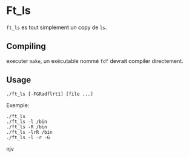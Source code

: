 # Ft_ls

`ft_ls` es tout simplement un copy de `ls`.

## Compiling

executer `make`, un exécutable nommé `fdf` devrait compiler directement.

## Usage

`./ft_ls [-FGRadflrt1] [file ...]`

Exemple:

```
./ft_ls
./ft_ls -l /bin
./ft_ls -R /bin
./ft_ls -lrR /bin
./ft_ls -l -r -G
```
njv
